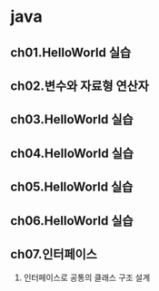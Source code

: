 # java
## ch01.HelloWorld 실습
## ch02.변수와 자료형 연산자
## ch03.HelloWorld 실습
## ch04.HelloWorld 실습
## ch05.HelloWorld 실습
## ch06.HelloWorld 실습
## ch07.인터페이스
1. 인터페이스로 공통의 클래스 구조 설계
